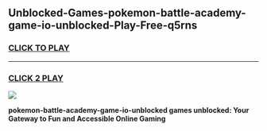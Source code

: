 
## Unblocked-Games-pokemon-battle-academy-game-io-unblocked-Play-Free-q5rns
<h3>
<a href="https://premium76.site?title=pokemon-battle-academy-game-io-unblocked&ref=21A">CLICK TO PLAY</a></h3>
<hr>

<h3>
<a href="https://premium76.site?title=pokemon-battle-academy-game-io-unblocked&ref=21A">CLICK 2 PLAY</a>
  
</h3>

<a href="https://premium76.site?title=pokemon-battle-academy-game-io-unblocked&ref=21A"><img src="https://clearcache.store/games.png"></a>


**pokemon-battle-academy-game-io-unblocked games unblocked: Your Gateway to Fun and Accessible Online Gaming**
